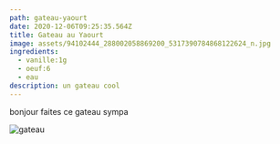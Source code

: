 ```yaml
---
path: gateau-yaourt
date: 2020-12-06T09:25:35.564Z
title: Gateau au Yaourt
image: assets/94102444_288002058869200_5317390784868122624_n.jpg
ingredients:
  - vanille:1g
  - oeuf:6
  - eau
description: un gateau cool
---
```

bonjour faites ce gateau sympa 

![gateau](assets/94102444_288002058869200_5317390784868122624_n.jpg "gateau cool")